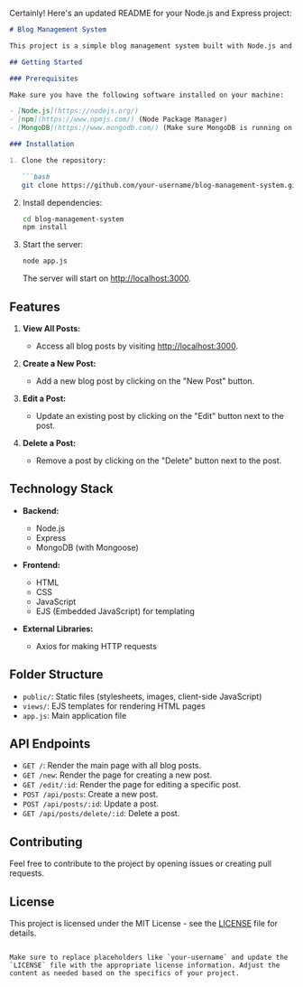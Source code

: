 Certainly! Here's an updated README for your Node.js and Express project:

```markdown
# Blog Management System

This project is a simple blog management system built with Node.js and Express. It allows users to create, edit, and delete blog posts. The backend is connected to a MongoDB database to store and retrieve blog posts.

## Getting Started

### Prerequisites

Make sure you have the following software installed on your machine:

- [Node.js](https://nodejs.org/)
- [npm](https://www.npmjs.com/) (Node Package Manager)
- [MongoDB](https://www.mongodb.com/) (Make sure MongoDB is running on your local machine or update the connection string in `app.js`)

### Installation

1. Clone the repository:

   ```bash
   git clone https://github.com/your-username/blog-management-system.git
   ```

2. Install dependencies:

   ```bash
   cd blog-management-system
   npm install
   ```

3. Start the server:

   ```bash
   node app.js
   ```

   The server will start on [http://localhost:3000](http://localhost:3000).

## Features

1. **View All Posts:**
   - Access all blog posts by visiting [http://localhost:3000](http://localhost:3000).

2. **Create a New Post:**
   - Add a new blog post by clicking on the "New Post" button.

3. **Edit a Post:**
   - Update an existing post by clicking on the "Edit" button next to the post.

4. **Delete a Post:**
   - Remove a post by clicking on the "Delete" button next to the post.

## Technology Stack

- **Backend:**
  - Node.js
  - Express
  - MongoDB (with Mongoose)

- **Frontend:**
  - HTML
  - CSS
  - JavaScript
  - EJS (Embedded JavaScript) for templating

- **External Libraries:**
  - Axios for making HTTP requests

## Folder Structure

- `public/`: Static files (stylesheets, images, client-side JavaScript)
- `views/`: EJS templates for rendering HTML pages
- `app.js`: Main application file

## API Endpoints

- `GET /`: Render the main page with all blog posts.
- `GET /new`: Render the page for creating a new post.
- `GET /edit/:id`: Render the page for editing a specific post.
- `POST /api/posts`: Create a new post.
- `POST /api/posts/:id`: Update a post.
- `GET /api/posts/delete/:id`: Delete a post.

## Contributing

Feel free to contribute to the project by opening issues or creating pull requests.

## License

This project is licensed under the MIT License - see the [LICENSE](LICENSE) file for details.
```

Make sure to replace placeholders like `your-username` and update the `LICENSE` file with the appropriate license information. Adjust the content as needed based on the specifics of your project.








